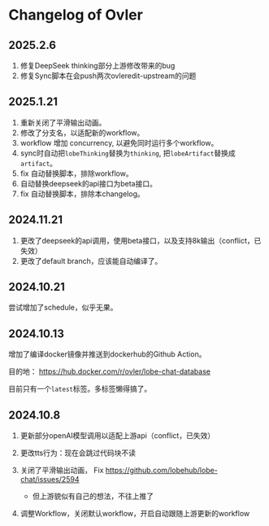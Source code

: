 # Changelog of Ovler

## 2025.2.6

1. 修复DeepSeek thinking部分上游修改带来的bug
2. 修复Sync脚本在会push两次ovleredit-upstream的问题

## 2025.1.21

1. 重新关闭了平滑输出动画。
2. 修改了分支名，以适配新的workflow。
3. workflow 增加 concurrency, 以避免同时运行多个workflow。
4. sync时自动把`lobeThinking`替换为`thinking`, 把`lobeArtifact`替换成`artifact`。
5. fix 自动替换脚本，排除workflow。
6. 自动替换deepseek的api接口为beta接口。
7. fix 自动替换脚本，排除本changelog。

## 2024.11.21

1. 更改了deepseek的api调用，使用beta接口，以及支持8k输出（conflict，已失效）
2. 更改了default branch，应该能自动编译了。

## 2024.10.21

尝试增加了schedule，似乎无果。

## 2024.10.13

增加了编译docker镜像并推送到dockerhub的Github Action。

目的地：
<https://hub.docker.com/r/ovler/lobe-chat-database>

目前只有一个`latest`标签。多标签懒得搞了。

## 2024.10.8

1. 更新部分openAI模型调用以适配上游api（conflict，已失效）
2. 更改tts行为：现在会跳过代码块不读
3. 关闭了平滑输出动画， Fix <https://github.com/lobehub/lobe-chat/issues/2594>

    - 但上游貌似有自己的想法，不往上推了

4. 调整Workflow，关闭默认workflow，开启自动跟随上游更新的workflow
